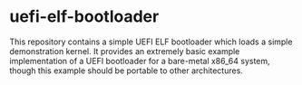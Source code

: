 # uefi-elf-bootloader

This repository contains a simple UEFI ELF bootloader which loads a simple demonstration kernel. It provides an extremely basic example implementation of a UEFI bootloader for a bare-metal x86_64 system, though this example should be portable to other architectures.
